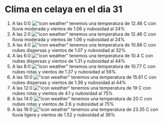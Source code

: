 # Clima en celaya en el dia 31

1. A las 0:0 !["icon weather"](http://openweathermap.org/img/w/10n.png) tenemos una temperatura de 12.46 C con lluvia moderada y  vientos de 1.06 y nubosidad al 24%
1. A las 2:0 !["icon weather"](http://openweathermap.org/img/w/10n.png) tenemos una temperatura de 12.46 C con lluvia moderada y  vientos de 1.06 y nubosidad al 24%
1. A las 4:0 !["icon weather"](http://openweathermap.org/img/w/03n.png) tenemos una temperatura de 10.86 C con nubes dispersas y  vientos de 1.07 y nubosidad al 32%
1. A las 6:0 !["icon weather"](http://openweathermap.org/img/w/03n.png) tenemos una temperatura de 10.4 C con nubes dispersas y  vientos de 1.31 y nubosidad al 44%
1. A las 8:0 !["icon weather"](http://openweathermap.org/img/w/04d.png) tenemos una temperatura de 10.77 C con nubes rotas y  vientos de 1.37 y nubosidad al 56%
1. A las 10:0 !["icon weather"](http://openweathermap.org/img/w/03d.png) tenemos una temperatura de 15.61 C con nubes dispersas y  vientos de 1.36 y nubosidad al 44%
1. A las 12:0 !["icon weather"](http://openweathermap.org/img/w/04d.png) tenemos una temperatura de 19 C con nubes rotas y  vientos de 4.1 y nubosidad al 75%
1. A las 14:0 !["icon weather"](http://openweathermap.org/img/w/04d.png) tenemos una temperatura de 20 C con nubes rotas y  vientos de 2.6 y nubosidad al 75%
1. A las 16:0 !["icon weather"](http://openweathermap.org/img/w/10d.png) tenemos una temperatura de 23.35 C con lluvia ligera y  vientos de 1.52 y nubosidad al 36%
